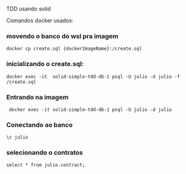 TDD usando solid

Comandos docker usados:

### movendo o banco do wsl pra imagem

```
docker cp create.sql {dockerImageName}:/create.sql
```

### inicializando o create.sql:

```
docker exec -it  solid-simple-tdd-db-1 psql -U julio -d julio -f /create.sql
```

### Entrando na imagem

```
 docker exec -it solid-simple-tdd-db-1 psql -U julio -d julio
```

### Conectando ao banco

```
\c julio
```

### selecionando o contratos 

```
select * from julio.contract;
```